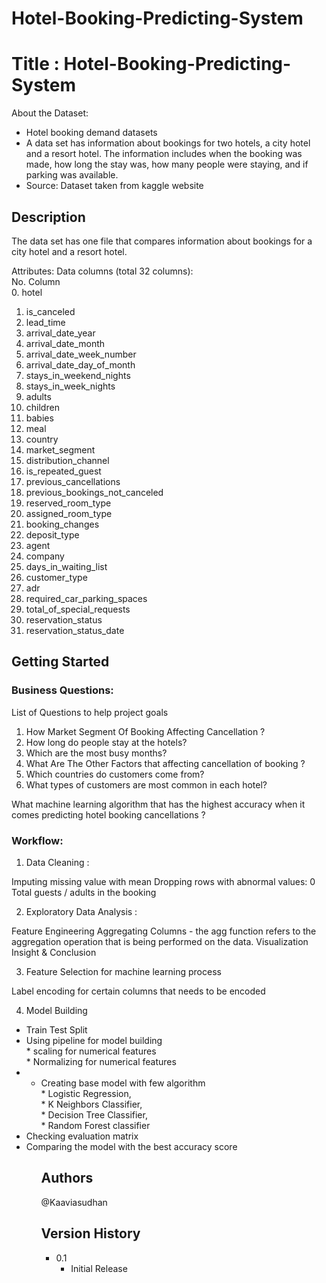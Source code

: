 # Hotel-Booking-Predicting-System
# Title : Hotel-Booking-Predicting-System

About the Dataset:
<ul>
<li>Hotel booking demand datasets</li>
<li>A data set has information about bookings for two hotels, a city hotel and a resort hotel. The information includes when the booking was made, how long the stay was, how many people were staying, and if parking was available.</li>
<li>Source: Dataset taken from kaggle website</li>
</ul>

## Description

The data set has one file that compares information about bookings for a city hotel and a resort hotel.

Attributes:
Data columns (total 32 columns):<br>
 No.  Column                                                 
 0.    hotel                           
 1.    is_canceled                     
 2.    lead_time                       
 3.    arrival_date_year               
 4.    arrival_date_month              
 5.    arrival_date_week_number         
 6.    arrival_date_day_of_month      
 7.    stays_in_weekend_nights         
 8.    stays_in_week_nights           
 9.    adults                        
 10.   children             
 11.   babies
 12.   meal            
 13.   country                
 14.   market_segment               
 15.   distribution_channel    
 16.   is_repeated_guest         
 17.   previous_cancellations  
 18.  previous_bookings_not_canceled
 19.  reserved_room_type             
 20.  assigned_room_type              
 21.  booking_changes                
 22.  deposit_type                
 23.  agent                     
 24.  company                   
 25.  days_in_waiting_list     
 26.  customer_type        
 27.  adr                     
 28.  required_car_parking_spaces 
 29.  total_of_special_requests     
 30.  reservation_status            
 31.  reservation_status_date
 
## Getting Started


### Business Questions:

List of Questions to help project goals

<ol>

<li>How Market Segment Of Booking Affecting Cancellation ?</li>
<li>How long do people stay at the hotels?</li>
<li>Which are the most busy months?</li>
<li>What Are The Other Factors that affecting cancellation of booking ?</li>
<li>Which countries do customers come from?</li>
<li>What types of customers are most common in each hotel?</li>


</ol>

What machine learning algorithm that has the highest accuracy when it comes predicting hotel booking cancellations ?

### Workflow:

1. Data Cleaning :

Imputing missing value with mean
Dropping rows with abnormal values: 0 Total guests / adults in the booking

2. Exploratory Data Analysis :

Feature Engineering
Aggregating Columns -  the agg function refers to the aggregation operation that is being performed on the data. 
Visualization
Insight & Conclusion

3. Feature Selection for machine learning process

Label encoding for certain columns that needs to be encoded

4. Model Building

<ul>

<li>Train Test Split</li>
<li>Using pipeline for model building</li>
  * scaling for numerical features <br>
  * Normalizing for numerical features
  
<li>
<ul>

<li>Creating base model with few algorithm <br>
         * Logistic Regression, <br>
         * K Neighbors Classifier, <br>
         * Decision Tree Classifier, <br>
         * Random Forest classifier
</li>
</ul>
</li>
<li>Checking evaluation matrix</li>
<li>Comparing the model with the best accuracy score</li>
<ul>

## Authors

@Kaaviasudhan

## Version History

* 0.1
    * Initial Release
